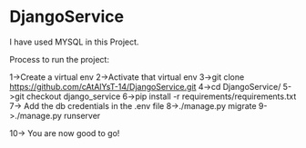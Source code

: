 # DjangoService

I have used MYSQL in this Project.

Process to run the project:

1->Create a virtual env
2->Activate that virtual env
3->git clone https://github.com/cAtAlYsT-14/DjangoService.git
4->cd DjangoService/
5->git checkout django_service
6->pip install -r requirements/requirements.txt 
7-> Add the db credentials in the .env file
8->./manage.py migrate
9->./manage.py runserver

10-> You are now good to go!

